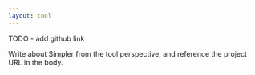 ```yaml
---
layout: tool
---
```


TODO - add github link

Write about Simpler from the tool perspective, and reference the project URL in the body.
